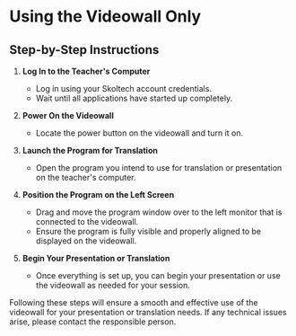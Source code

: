 # Using the Videowall Only

## Step-by-Step Instructions

1. **Log In to the Teacher's Computer**
   - Log in using your Skoltech account credentials.
   - Wait until all applications have started up completely.

2. **Power On the Videowall**
   - Locate the power button on the videowall and turn it on.

3. **Launch the Program for Translation**
   - Open the program you intend to use for translation or presentation on the teacher's computer.

4. **Position the Program on the Left Screen**
   - Drag and move the program window over to the left monitor that is connected to the videowall.
   - Ensure the program is fully visible and properly aligned to be displayed on the videowall.

5. **Begin Your Presentation or Translation**
   - Once everything is set up, you can begin your presentation or use the videowall as needed for your session.


Following these steps will ensure a smooth and effective use of the videowall for your presentation or translation needs. If any technical issues arise, please contact the responsible person.